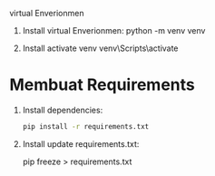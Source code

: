 virtual Enverionmen

1. Install virtual Enverionmen:
python -m venv venv

2. Install activate venv
venv\Scripts\activate

# Membuat Requirements

1. Install dependencies:

    ```bash
    pip install -r requirements.txt
    ```
2. Install update requirements.txt:

    pip freeze > requirements.txt

